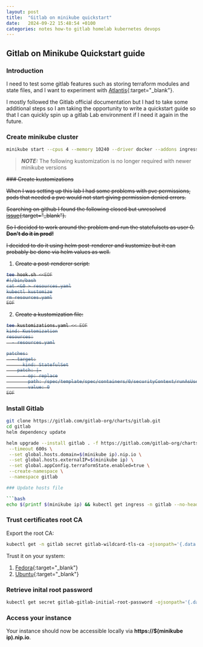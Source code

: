 ```yaml
---
layout: post
title:  "Gitlab on minikube quickstart"
date:   2024-09-22 15:48:54 +0100
categories: notes how-to gitlab homelab kubernetes devops
---
```


## **Gitlab on Minikube Quickstart guide**

### Introduction

I need to test some gitlab features such as storing terraform modules and state files, and I want to experiment with [Atlantis](https://www.runatlantis.io/){:target="_blank"}.

I mostly followed the Gitlab official documentation but I had to take some additional steps so I am taking the opportunity to write a quickstart guide so that I can quickly spin up a gitlab Lab environment if I need it again in the future.

### Create minikube cluster

```bash
minikube start --cpus 4 --memory 10240 --driver docker --addons ingress
```


> **_NOTE:_** The following kustomization is no longer required with newer minikube versions

<del>
### Create kustomizations

When I was setting up this lab I had some problems with pvc permissions, pods that needed a pvc would not start giving permission denied errors.

Searching on github I found the following closed but unresolved [issue](https://github.com/kubernetes/minikube/issues/1990){:target="_blank"}.

So I decided to work around the problem and run the statefulsets as user 0. **Don't do it in prod!**

I decided to do it using helm post-renderer and kustomize but it can probably be done via helm values as well.

1. Create a post-renderer script:

```bash
tee hook.sh <<EOF
#!/bin/bash
cat <&0 > resources.yaml
kubectl kustomize
rm resources.yaml
EOF
```

2. Create a kustomization file:

```bash
tee kustomizations.yaml << EOF
kind: Kustomization
resources:
  - resources.yaml

patches:
  - target:
      kind: StatefulSet
    patch: |-
      - op: replace
        path: /spec/template/spec/containers/0/securityContext/runAsUser
        value: 0
EOF
```
</del>

### Install Gitlab

```bash
git clone https://gitlab.com/gitlab-org/charts/gitlab.git
cd gitlab
helm dependency update

helm upgrade --install gitlab . -f https://gitlab.com/gitlab-org/charts/gitlab/raw/master/examples/values-minikube-minimum.yaml \
 --timeout 600s \
 --set global.hosts.domain=$(minikube ip).nip.io \
 --set global.hosts.externalIP=$(minikube ip) \
 --set global.appConfig.terraformState.enabled=true \
 --create-namespace \
 --namespace gitlab

### Update hosts file

```bash
echo $(printf $(minikube ip) && kubectl get ingress -n gitlab --no-headers=true  -o custom-columns=HOSTS:.spec.rules[].host | awk '{ printf " " $1}' )  | sudo tee -a  /etc/hosts
```

### Trust certificates root CA

Export the root CA:

```bash
kubectl get -n gitlab secret gitlab-wildcard-tls-ca -ojsonpath='{.data.cfssl_ca}' | base64 --decode > gitlab.192.168.49.2.nip.io.ca.pem
```

Trust it on your system:

1. [Fedora](https://docs.fedoraproject.org/en-US/quick-docs/using-shared-system-certificates/){:target="_blank"}
1. [Ubuntu](https://ubuntu.com/server/docs/install-a-root-ca-certificate-in-the-trust-store){:target="_blank"}

### Retrieve inital root password

```bash
kubectl get secret gitlab-gitlab-initial-root-password -ojsonpath='{.data.password}' -n gitlab | base64 -d ; echo
```

### Access your instance

Your instance should now be accessible locally via **https://$(minikube ip).nip.io**.
